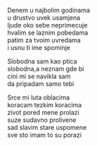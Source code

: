 Denem u najbolim godinama <br />
u drustvo uvek usamjena <br />
ljude oko sebe neprimecuje <br />
hvalim se laznim pobedama <br />
patim za tvoim uvredama <br />
i usnu ti ime spominje

Slobodna sam kao ptica <br />
slobodna,a neznam gde bi <br />
cini mi se navikla sam <br />
da pripadam samo tebi

Srce mi luta oblacima <br />
koracam tezkim koracima <br />
zivot pored mene prolazi <br />
suze sudavno prolivene <br />
sad slavim stare uspomene <br />
sve sto imam to su porazi